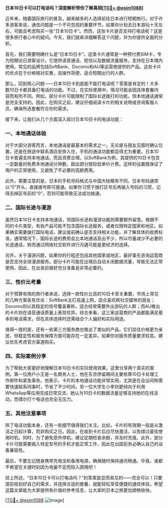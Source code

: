 **日本10日卡可以打电话吗？深度解析带你了解真相[[TG💪+ @esim1088](https://t.me/s/esim1088)]**

近年来，随着国际旅行的普及，越来越多的人选择前往日本进行短期旅行。对于许多游客来说，通信问题是一个不可忽视的重要环节。如果你计划去日本游玩十天左右，可能会考虑购买一张“日本10日卡”。然而，这张卡片是否支持打电话呢？这是很多旅行者心中的疑问。今天，我们就来详细解答这个问题，并为你提供全面的分析。

首先，我们需要明确什么是“日本10日卡”。这类卡片通常是一种预付费SIM卡，专为短期访日游客设计。它提供语音通话、短信以及数据流量服务，支持在日本境内使用。常见的品牌包括SoftBank、Docomo和AU等运营商提供的产品。这些卡片的优点在于价格相对实惠，且操作简便，适合短期出行的人群。

那么，回到核心问题——日本10日卡到底能不能打电话呢？答案是肯定的！大多数10日卡都具备打电话的功能。不过，在实际使用中，情况可能会因具体套餐内容而有所不同。例如，部分卡片可能限制了国际长途拨打的功能，但本地通话通常是完全支持的。因此，在购买之前，建议仔细阅读卡片的相关说明或咨询客服人员，确保所选套餐符合你的需求。

接下来，让我们从几个方面深入探讨日本10日卡的电话功能：

### **一、本地通话体验**
对于大部分游客而言，本地通话是最基本的需求之一。无论是与朋友见面时确认位置，还是在旅途中联系酒店安排入住，手机的通话功能都显得尤为重要。日本10日卡普遍支持本地通话，而且资费合理。以SoftBank为例，其提供的10日卡包含一定数量的免费本地通话分钟数，超出部分按较低单价计费。这样的设置既保证了用户的正常使用，又避免了不必要的高额费用。

此外，需要注意的是，日本的手机号码格式与中国大陆略有不同。日本号码通常以“0”开头，直接拨号即可接通。如果你习惯于拨打区号后再输入号码的习惯，记得去掉区号前的“0”，否则可能导致无法成功拨通。

### **二、国际长途与漫游**
虽然日本10日卡支持本地通话，但国际长途和漫游功能则需要额外留意。根据不同的卡片类型，有些产品可能不包含国际长途服务，或者仅限特定国家和地区。如果确实需要拨打国际电话，建议提前确认是否支持相关功能，并了解具体的收费标准。通常情况下，国际长途的费用会比本地通话高出不少，所以尽量减少不必要的长途通话，转而通过网络社交软件进行沟通可能是更经济的选择。

另外，关于漫游问题，如果你的行程还包括其他国家或地区，最好事先咨询运营商是否支持全球漫游服务。部分卡片可能在出境后自动关闭数据流量，导致无法正常使用。因此，在出发前做好充分准备是非常必要的。

### **三、性价比考量**
对于预算有限的旅行者来说，选择一款性价比高的10日卡至关重要。市场上常见的几种方案各有优劣：SoftBank主打高速上网，适合喜欢刷社交媒体的朋友；Docomo则以其稳定的信号覆盖著称，适合经常需要外出游玩的人群；而AU推出的卡片则在语音通话质量上表现优异。综合来看，这三家运营商的产品都能满足基本的电话需求，但在具体选择时还需结合个人偏好和实际用途。

值得一提的是，还有一些第三方服务商也推出了类似的产品，它们往往价格更为亲民，但稳定性和服务保障方面可能存在一定差异。如果你对服务质量要求较高，建议优先考虑官方渠道购买。

### **四、实际案例分享**
为了帮助大家更好地理解日本10日卡的实际使用效果，这里分享两个真实的案例。第一位用户小王是一名商务人士，他在东京停留期间主要依靠10日卡处理工作邮件和紧急事务。他表示，卡片的本地通话功能非常实用，尤其是在会议间隙需要快速联系同事时，节省了不少时间。另一位大学生小李则更倾向于利用WhatsApp等应用完成日常交流，她认为10日卡的数据流量足够支持她的在线活动，而偶尔打个电话也完全无压力。

### **五、其他注意事项**
除了电话功能本身，还有一些细节值得我们关注。比如，卡片的有效期一般是从激活之日起计算，而非购买之日。因此，在收到卡片后应尽快激活，以免错过最佳使用时机。同时，为了避免意外停机，建议定期检查余额，并及时充值。此外，部分卡片可能需要插入特定型号的手机才能正常工作，因此在出国前务必确认自己的设备兼容性。

最后，不要忘记随身携带充电宝和备用电源，确保随时保持通讯畅通。毕竟，谁都不希望在关键时刻因为电量不足而陷入困境吧！

综上所述，“日本10日卡可以打电话吗？”的答案是显而易见的——完全可以！只要提前规划好自己的需求，并选择合适的套餐，就能轻松享受便捷的通信体验。希望这篇文章能为大家提供有价值的参考信息，让大家的日本之旅更加顺畅愉快。

[[TG💪+ @esim1088](https://t.me/s/esim1088) ![Image](https://i.postimg.cc/4NQfJmqS/Snipaste-2025-05-13-00-14-12.png)]